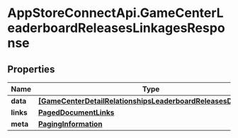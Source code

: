 # AppStoreConnectApi.GameCenterLeaderboardReleasesLinkagesResponse

## Properties

Name | Type | Description | Notes
------------ | ------------- | ------------- | -------------
**data** | [**[GameCenterDetailRelationshipsLeaderboardReleasesDataInner]**](GameCenterDetailRelationshipsLeaderboardReleasesDataInner.md) |  | 
**links** | [**PagedDocumentLinks**](PagedDocumentLinks.md) |  | 
**meta** | [**PagingInformation**](PagingInformation.md) |  | [optional] 


